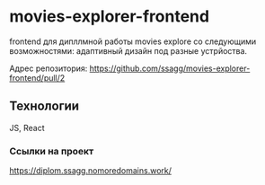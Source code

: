 # movies-explorer-frontend

frontend для дипллмной работы movies explore со следующими возможностями: адаптивный дизайн под разные устрйоства.

Адрес репозитория: https://github.com/ssagg/movies-explorer-frontend/pull/2

## Технологии

JS, React

### Ссылки на проект

https://diplom.ssagg.nomoredomains.work/

